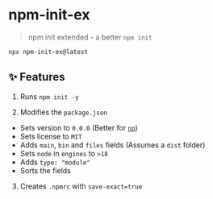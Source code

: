 # npm-init-ex

> npm init extended - a better `npm init`

```sh
npx npm-init-ex@latest
```

## :sparkles: Features

1. Runs `npm init -y`

2. Modifies the `package.json`

- Sets version to `0.0.0` (Better for [`np`](https://github.com/sindresorhus/np))
- Sets license to `MIT`
- Adds `main`, `bin` and `files` fields (Assumes a `dist` folder)
- Sets `node` in `engines` to `>18`
- Adds `type: "module"`
- Sorts the fields

3. Creates `.npmrc` with `save-exact=true`
